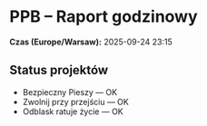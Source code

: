 # PPB – Raport godzinowy
**Czas (Europe/Warsaw):** 2025-09-24 23:15

## Status projektów
- Bezpieczny Pieszy — OK
- Zwolnij przy przejściu — OK
- Odblask ratuje życie — OK

